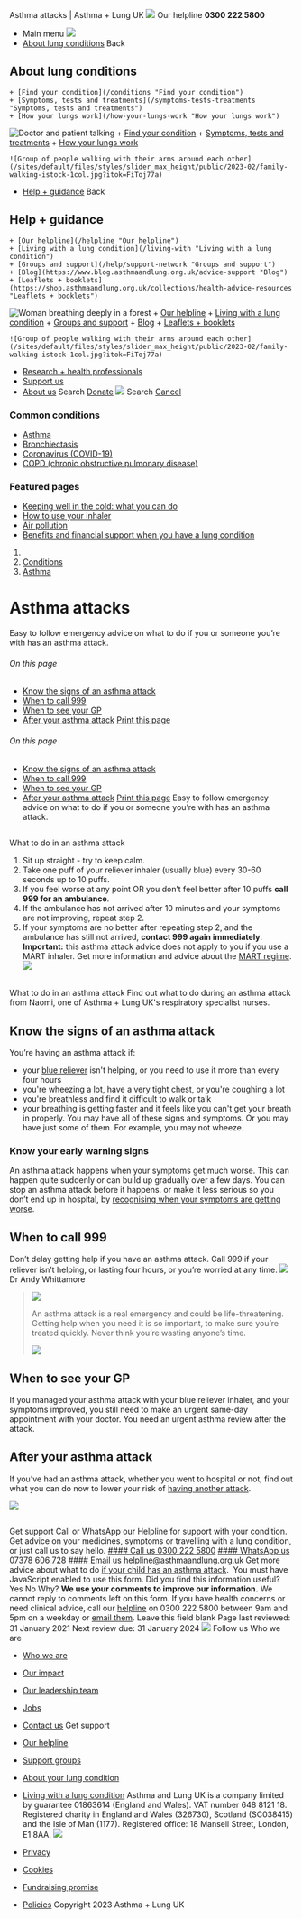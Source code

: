 
Asthma attacks | Asthma + Lung UK
 [![](/themes/custom/asthma-lung-uk/images/aluk-logo.png)](/ "Homepage")
 Our helpline **0300 222 5800**
* Main menu
![](/wingsuit/asthma-lung-uk/images/aluk-logo.png)
* [About lung conditions](#about "About lung conditions")
 Back
 
## About lung conditions
	+ [Find your condition](/conditions "Find your condition")
	+ [Symptoms, tests and treatments](/symptoms-tests-treatments "Symptoms, tests and treatments")
	+ [How your lungs work](/how-your-lungs-work "How your lungs work")
![Doctor and patient talking](/sites/default/files/styles/slider_max_height/public/2023-02/119589.jpg?itok=IfMKqhqJ)
	+ [Find your condition](/conditions)
	+ [Symptoms, tests and treatments](/symptoms-tests-treatments)
	+ [How your lungs work](/how-your-lungs-work)
	
	
	![Group of people walking with their arms around each other](/sites/default/files/styles/slider_max_height/public/2023-02/family-walking-istock-1col.jpg?itok=FiToj77a)
* [Help + guidance](#get-support "Help + guidance")
 Back
 
## Help + guidance
	+ [Our helpline](/helpline "Our helpline")
	+ [Living with a lung condition](/living-with "Living with a lung condition")
	+ [Groups and support](/help/support-network "Groups and support")
	+ [Blog](https://www.blog.asthmaandlung.org.uk/advice-support "Blog")
	+ [Leaflets + booklets](https://shop.asthmaandlung.org.uk/collections/health-advice-resources "Leaflets + booklets")
![Woman breathing deeply in a forest](/sites/default/files/styles/slider_max_height/public/2023-02/A%2BLUK%20Generic73.jpg?itok=IY-jWei3)
	+ [Our helpline](/helpline)
	+ [Living with a lung condition](/living-with)
	+ [Groups and support](/help/support-network)
	+ [Blog](https://www.blog.asthmaandlung.org.uk/advice-support)
	+ [Leaflets + booklets](https://shop.asthmaandlung.org.uk/collections/health-advice-resources "Leaflets and booklets about lung conditions")
	
	
	![Group of people walking with their arms around each other](/sites/default/files/styles/slider_max_height/public/2023-02/family-walking-istock-1col.jpg?itok=FiToj77a)
* [Research + health professionals](/research-health-professionals "Research + health professionals")
* [Support us](/support-us "Support us")
* [About us](/about-us "About us")
Search
[Donate](https://action.asthmaandlung.org.uk/page/99720/donate/1?ea_tracking_id=General_WebsiteALUK_Header_Regular "Donate") 
 [![](/themes/custom/asthma-lung-uk/images/aluk-logo.png)](/ "Homepage")
Search
[Cancel](#)
### Common conditions
* [Asthma](/conditions/asthma)
* [Bronchiectasis](/conditions/bronchiectasis)
* [Coronavirus (COVID-19)](/conditions/coronavirus)
* [COPD (chronic obstructive pulmonary disease)](/conditions/copd-chronic-obstructive-pulmonary-disease)
### Featured pages
* [Keeping well in the cold: what you can do](/living-with/cold-weather)
* [How to use your inhaler](/living-with/inhaler-videos)
* [Air pollution](/living-with/air-pollution)
* [Benefits and financial support when you have a lung condition](/living-with/benefits)
1. 
3. [Conditions](/conditions)
5. [Asthma](/conditions/asthma)
# Asthma attacks
Easy to follow emergency advice on what to do if you or someone you’re with has an asthma attack.
###### On this page
* [Know the signs of an asthma attack](#know-the-signs-of-an-asthma-attack)
* [When to call 999](#when-to-call-999)
* [When to see your GP](#when-to-see-your-gp)
* [After your asthma attack](#after-your-asthma-attack)
[Print this page](javascript:window.print();) 
###### On this page
* [Know the signs of an asthma attack](#know-the-signs-of-an-asthma-attack)
* [When to call 999](#when-to-call-999)
* [When to see your GP](#when-to-see-your-gp)
* [After your asthma attack](#after-your-asthma-attack)
[Print this page](javascript:window.print();) 
Easy to follow emergency advice on what to do if you or someone you’re with has an asthma attack.
## 
 What to do in an asthma attack
1. Sit up straight - try to keep calm.
2. Take one puff of your reliever inhaler (usually blue) every 30-60 seconds up to 10 puffs.
3. If you feel worse at any point OR you don’t feel better after 10 puffs **call 999 for an ambulance**.
4. If the ambulance has not arrived after 10 minutes and your symptoms are not improving, repeat step 2.
5. If your symptoms are no better after repeating step 2, and the ambulance has still not arrived, **contact 999 again immediately**.
**Important:** this asthma attack advice does not apply to you if you use a MART inhaler. Get more information and advice about the [MART regime](https://www.asthma.org.uk/advice/inhalers-medicines-treatments/inhalers-and-spacers/mart/).
![](/themes/custom/asthma-lung-uk/images/slash-forward-blue.png)
## 
 What to do in an asthma attack
Find out what to do during an asthma attack from Naomi, one of Asthma + Lung UK's respiratory specialist nurses.
 
## Know the signs of an asthma attack
You’re having an asthma attack if:
* your [blue reliever](https://www.asthma.org.uk/advice/inhalers-medicines-treatments/inhalers-and-spacers/reliever/) isn't helping, or you need to use it more than every four hours
* you're wheezing a lot, have a very tight chest, or you're coughing a lot
* you're breathless and find it difficult to walk or talk
* your breathing is getting faster and it feels like you can't get your breath in properly.
You may have all of these signs and symptoms. Or you may have just some of them. For example, you may not wheeze.
### Know your early warning signs
An asthma attack happens when your symptoms get much worse. This can happen quite suddenly or can build up gradually over a few days.
You can stop an asthma attack before it happens. or make it less serious so you don’t end up in hospital, by [recognising when your symptoms are getting worse](https://www.asthma.org.uk/advice/manage-your-asthma/getting-worse/). 
## When to call 999
Don’t delay getting help if you have an asthma attack. Call 999 if your reliever isn’t helping, or lasting four hours, or you’re worried at any time.
![](/sites/default/files/Dr%20Andy%20Whittamore%20Asthma%20UK%20smallfile%20cropped.png)
 Dr Andy Whittamore
 
> 
> ![](/themes/custom/asthma-lung-uk/images/quote--large.png)
> 
> An asthma attack is a real emergency and could be life-threatening. Getting help when you need it is so important, to make sure you’re treated quickly. Never think you’re wasting anyone’s time.
> 
> 
> 
> ![](/themes/custom/asthma-lung-uk/images/quote--large.png)
> 
## When to see your GP
If you managed your asthma attack with your blue reliever inhaler, and your symptoms improved, you still need to make an urgent same-day appointment with your doctor. You need an urgent asthma review after the attack. 
## After your asthma attack
If you’ve had an asthma attack, whether you went to hospital or not, find out what you can do now to lower your risk of [having another attack](https://www.asthma.org.uk/advice/asthma-attacks/after-asthma-attack/). 
 
![](/themes/custom/asthma-lung-uk/images/slash-forward.png)
## 
 Get support
Call or WhatsApp our Helpline for support with your condition. Get advice on your medicines, symptoms or travelling with a lung condition, or just call us to say hello.
[#### Call us
 0300 222 5800](tel:+443002225800)
[#### WhatsApp us
 07378 606 728](https://wa.me/447378606728)
[#### Email us
 helpline@asthmaandlung.org.uk](mailto:helpline@asthmaandlung.org.uk)
Get more advice about what to do [if your child has an asthma attack](https://www.asthma.org.uk/advice/child/asthma-attacks/). 
You must have JavaScript enabled to use this form.
Did you find this information useful?
Yes
No
Why?
**We use your comments to improve our information.** We cannot reply to comments left on this form. If you have health concerns or need clinical advice, call our [helpline](/helpline) on 0300 222 5800 between 9am and 5pm on a weekday or [email them](/helpline).
Leave this field blank
Page last reviewed: 
31 January 2021
Next review due: 
31 January 2024
 [![](/sites/default/files/2023-01/footer-logo%20%281%29.png)](/ "Homepage")
Follow us
 Who we are
 
* [Who we are](/about-us/who-we-are)
* [Our impact](/about-us/our-impact)
* [Our leadership team](/about-us/our-leadership-team)
* [Jobs](/work-us)
* [Contact us](/about-us/contact-us)
 Get support
 
* [Our helpline](/helpline)
* [Support groups](/help/support-network)
* [About your lung condition](/conditions)
* [Living with a lung condition](/living-with)
Asthma and Lung UK is a company limited by guarantee 01863614 (England and Wales). VAT number 648 8121 18.
Registered charity in England and Wales (326730), Scotland (SC038415) and the Isle of Man (1177). Registered office: 18 Mansell Street, London, E1 8AA.
[![](/sites/default/files/2023-01/reg-logo%20%281%29.png)](https://www.fundraisingregulator.org.uk)
![]()
![]()
* [Privacy](/privacy-policy)
* [Cookies](/cookies-how-we-use-them)
* [Fundraising promise](/fundraising-promise)
* [Policies](/about-us/policies)
 Copyright 2023 Asthma + Lung UK
 
